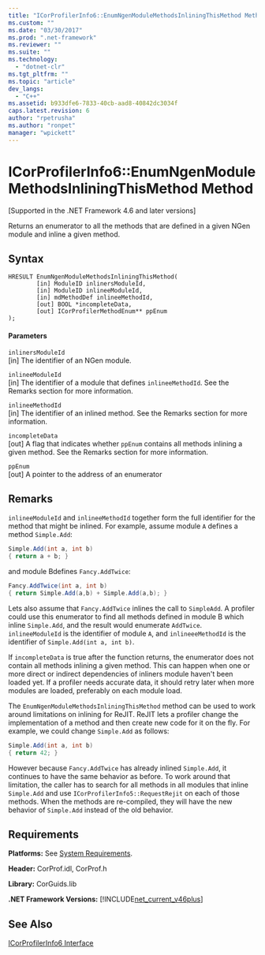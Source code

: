 ```yaml
---
title: "ICorProfilerInfo6::EnumNgenModuleMethodsInliningThisMethod Method | Microsoft Docs"
ms.custom: ""
ms.date: "03/30/2017"
ms.prod: ".net-framework"
ms.reviewer: ""
ms.suite: ""
ms.technology: 
  - "dotnet-clr"
ms.tgt_pltfrm: ""
ms.topic: "article"
dev_langs: 
  - "C++"
ms.assetid: b933dfe6-7833-40cb-aad8-40842dc3034f
caps.latest.revision: 6
author: "rpetrusha"
ms.author: "ronpet"
manager: "wpickett"
---
```

# ICorProfilerInfo6::EnumNgenModuleMethodsInliningThisMethod Method
[Supported in the .NET Framework 4.6 and later versions]  
  
 Returns an enumerator to all the methods that          are defined in  a given NGen module and          inline a given method.  
  
## Syntax  
  
```  
HRESULT EnumNgenModuleMethodsInliningThisMethod(  
        [in] ModuleID inlinersModuleId,  
        [in] ModuleID inlineeModuleId,  
        [in] mdMethodDef inlineeMethodId,  
        [out] BOOL *incompleteData,  
        [out] ICorProfilerMethodEnum** ppEnum  
);  
```  
  
#### Parameters  
 `inlinersModuleId`  
 [in] The identifier of an NGen module.  
  
 `inlineeModuleId`  
 [in] The identifier of a module that defines `inlineeMethodId`. See the Remarks section for more information.  
  
 `inlineeMethodId`  
 [in] The identifier of an inlined method. See the Remarks section for more information.  
  
 `incompleteData`  
 [out] A flag that indicates whether `ppEnum` contains all methods inlining a given method.  See the Remarks section for more information.  
  
 `ppEnum`  
 [out] A pointer to the address of an enumerator  
  
## Remarks  
 `inlineeModuleId` and `inlineeMethodId` together form the full identifier for the method that might be inlined. For example, assume module `A` defines a method `Simple.Add`:  
  
```csharp  
Simple.Add(int a, int b)   
{ return a + b; }  
```  
  
 and module Bdefines `Fancy.AddTwice`:  
  
```csharp  
Fancy.AddTwice(int a, int b)   
{ return Simple.Add(a,b) + Simple.Add(a,b); }  
```  
  
 Lets also assume that `Fancy.AddTwice` inlines the call to `SimpleAdd`. A profiler could use this enumerator to find all methods defined in module B which inline `Simple.Add`, and the result would enumerate `AddTwice`.  `inlineeModuleId` is the identifier of module `A`,   and `inlineeeMethodId` is the identifier of `Simple.Add(int a, int b)`.  
  
 If `incompleteData` is true after the function returns, the enumerator does not contain all methods inlining a given method. This can happen when one or more direct or indirect dependencies of inliners module haven't been loaded yet. If a profiler needs accurate data, it should retry later when more modules are loaded, preferably on each module load.  
  
 The `EnumNgenModuleMethodsInliningThisMethod` method can be used to work around limitations on inlining for ReJIT. ReJIT lets a profiler change the implementation of a method and then create new code for it on the fly. For example, we could change `Simple.Add` as follows:  
  
```csharp  
Simple.Add(int a, int b)   
{ return 42; }  
```  
  
 However because `Fancy.AddTwice` has already inlined `Simple.Add`, it continues to have the same behavior as before. To work around that limitation, the caller has to search for all methods in all modules that inline `Simple.Add` and use `ICorProfilerInfo5::RequestRejit` on each of those methods. When the methods are re-compiled, they will have the new behavior of `Simple.Add` instead of the old behavior.  
  
## Requirements  
 **Platforms:** See [System Requirements](../../../../docs/framework/get-started/system-requirements.md).  
  
 **Header:** CorProf.idl, CorProf.h  
  
 **Library:** CorGuids.lib  
  
 **.NET Framework Versions:** [!INCLUDE[net_current_v46plus](../../../../includes/net-current-v46plus-md.md)]  
  
## See Also  
 [ICorProfilerInfo6 Interface](../../../../docs/framework/unmanaged-api/profiling/icorprofilerinfo6-interface.md)
